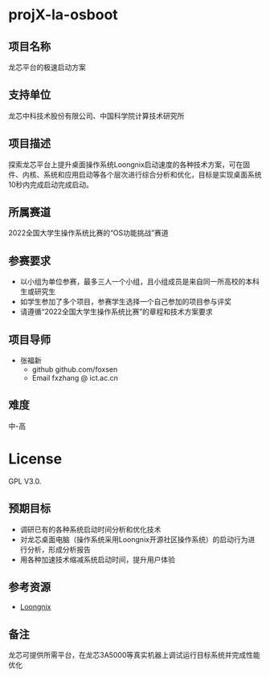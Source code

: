 # projX-la-osboot

## 项目名称

龙芯平台的极速启动方案

## 支持单位

龙芯中科技术股份有限公司、中国科学院计算技术研究所

## 项目描述

探索龙芯平台上提升桌面操作系统Loongnix启动速度的各种技术方案，可在固件、内核、系统和应用启动等各个层次进行综合分析和优化，目标是实现桌面系统10秒内完成启动完成启动。

## 所属赛道

2022全国大学生操作系统比赛的“OS功能挑战”赛道

## 参赛要求

* 以小组为单位参赛，最多三人一个小组，且小组成员是来自同一所高校的本科生或研究生
* 如学生参加了多个项目，参赛学生选择一个自己参加的项目参与评奖
* 请遵循“2022全国大学生操作系统比赛”的章程和技术方案要求

## 项目导师

* 张福新 
    - github github.com/foxsen
    - Email  fxzhang @ ict.ac.cn

## 难度

中-高

# License

GPL V3.0.

## 预期目标

* 调研已有的各种系统启动时间分析和优化技术
* 对龙芯桌面电脑（操作系统采用Loongnix开源社区操作系统）的启动行为进行分析，形成分析报告
* 用各种加速技术缩减系统启动时间，提升用户体验

## 参考资源

* [Loongnix](http://www.loongnix.cn/index.php)

## 备注

龙芯可提供所需平台，在龙芯3A5000等真实机器上调试运行目标系统并完成性能优化

